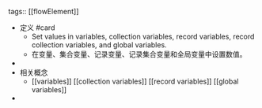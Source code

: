 tags:: [[flowElement]]

- 定义 #card
	- Set values in variables, collection variables, record variables, record collection variables, and global variables.
	- 在变量、集合变量、记录变量、记录集合变量和全局变量中设置数值。
-
- 相关概念
	- [[variables]] [[collection variables]] [[record variables]] [[global variables]]
-